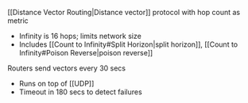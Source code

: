 [[Distance Vector Routing|Distance vector]] protocol with hop count as metric

- Infinity is 16 hops; limits network size
- Includes [[Count to Infinity#Split Horizon|split horizon]], [[Count to Infinity#Poison Reverse|poison reverse]] 

Routers send vectors every 30 secs
- Runs on top of [[UDP]]
- Timeout in 180 secs to detect failures